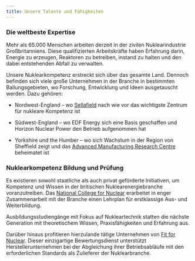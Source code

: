 ```yaml
---
title: Unsere Talente und Fähigkeiten
---
```


### Die weltbeste Expertise

Mehr als 65.000 Menschen arbeiten derzeit in der zivilen Nuklearindustrie Großbritanniens. Diese qualifizierten Arbeitskräfte haben Erfahrung darin, Energie zu erzeugen, Reaktoren zu betreiben, instand zu halten und den dabei entstehenden Abfall zu verwalten.

Unsere Nuklearkompetenz erstreckt sich über das gesamte Land. Dennoch befinden sich viele große Unternehmen in der Branche in bestimmten Ballungsgebieten, wo Forschung, Entwicklung und Ideen ausgetauscht werden. Dazu gehören:

- Nordwest-England – wo [Sellafield](http://www.sellafieldsites.com/) nach wie vor das wichtigste Zentrum für nukleare Kompetenz ist

- Südwest-England – wo EDF Energy sich eine Basis geschaffen und Horizon Nuclear Power den Betrieb aufgenommen hat

- Yorkshire und the Humber – wo sich Wachstum in der Region von Sheffield zeigt und das [Advanced Manufacturing Research Centre](http://www.amrc.co.uk/) beheimatet ist

### Nuklearkompetenz Bildung und Prüfung

Es existieren sowohl staatliche als auch privat geförderte Initiativen, um Kompetenz und Wissen in der britischen Nuklearenergiebranche voranzutreiben. Das [National College for Nuclear](https://www.nsan.co.uk/news/national-nuclear-college) erarbeitet in enger Zusammenarbeit mit der Branche einen Lehrplan für erstklassige Aus- und Weiterbildung.

Ausbildungsstudiengänge mit Fokus auf Nukleartechnik statten die nächste Generation mit theoretischem Wissen, Praxisfähigkeiten und Erfahrung aus.

Darüber hinaus profitieren hierzulande tätige Unternehmen von [Fit for Nuclear](http://namrc.co.uk/services/f4n/). Dieser einzigartige Bewertungsdienst unterstützt Herstellerunternehmen bei der Abgleichung ihrer Betriebsabläufe mit den erforderlichen Standards als Zulieferer der Nuklearbranche.
